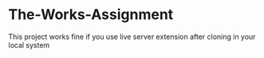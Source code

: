# The-Works-Assignment

This project works fine if you use live server extension after cloning in your local system
